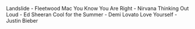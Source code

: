 Landslide - Fleetwood Mac
You Know You Are Right - Nirvana
Thinking Out Loud - Ed Sheeran
Cool for the Summer - Demi Lovato
Love Yourself - Justin Bieber